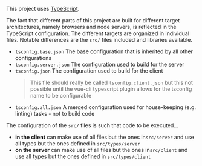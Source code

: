 This project uses [TypeScript](https://en.wikipedia.org/wiki/TypeScript).

The fact that different parts of this project are built for different target architectures, namely browsers and node servers, is reflected in the TypeScript configuration. The different targets are organized in individual files. Notable differences are the `src/` files included and libraries available.

* `tsconfig.base.json` The base configuration that is inherited by all other configurations
* `tsconfig.server.json` The configuration used to build for the server
* `tsconfig.json` The configuration used to build for the client
    > This file should really be called `tsconfig.client.json` but this not possible until the vue-cli typescript plugin allows for the tsconfig name to be configurable
* `tsconfig.all.json` A merged configuration used for house-keeping (e.g. linting) tasks - not to build code

The configuration of the `src/` files is such that code to be executed…
* **in the client** can make use of all files but the ones in`src/server` and use all types but the ones defined in `src/types/server`
* **on the server** can make use of all files but the ones in`src/client` and use all types but the ones defined in `src/types/client`
